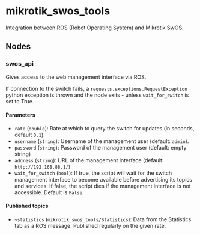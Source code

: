 # mikrotik_swos_tools

Integration between ROS (Robot Operating System) and Mikrotik SwOS.

## Nodes

### swos_api

Gives access to the web management interface via ROS.

If connection to the switch fails, a `requests.exceptions.RequestException` python exception is thrown and the node exits - unless `wait_for_switch` is set to True.

#### Parameters

- `rate` (`double`): Rate at which to query the switch for updates (in seconds, default `0.1`).
- `username` (`string`): Username of the management user (default: `admin`).
- `password` (`string`): Password of the management user (default: empty string)
- `address` (`string`): URL of the management interface (default: `http://192.168.88.1/`)
- `wait_for_switch` (`bool`): If true, the script will wait for the switch management interface to become available before advertising its topics and services. If false, the script dies if the management interface is not accessible. Default is `False`.

#### Published topics

- `~statistics` (`mikrotik_swos_tools/Statistics`): Data from the Statistics tab as a ROS message. Published regularly on the given rate.